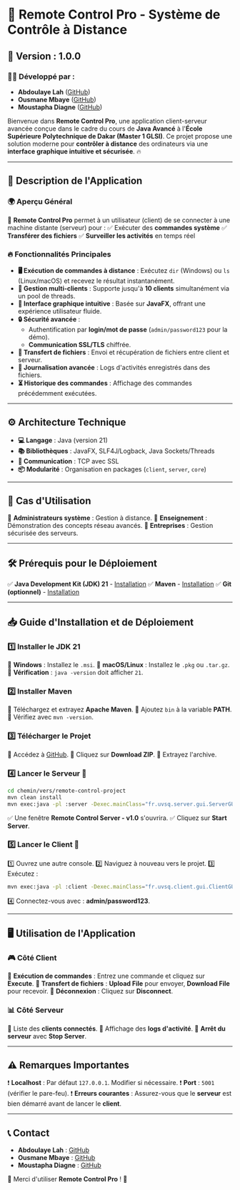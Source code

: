 # 🎯 Remote Control Pro - Système de Contrôle à Distance

## 🚀 Version : 1.0.0

### 👨‍💻 Développé par :
- **Abdoulaye Lah** ([GitHub](https://github.com/layelah))
- **Ousmane Mbaye** ([GitHub](https://github.com/noreyni03))
- **Moustapha Diagne** ([GitHub](https://github.com/moustaph18))

Bienvenue dans **Remote Control Pro**, une application client-serveur avancée conçue dans le cadre du cours de **Java Avancé** à l'**École Supérieure Polytechnique de Dakar (Master 1 GLSI)**. Ce projet propose une solution moderne pour **contrôler à distance** des ordinateurs via une **interface graphique intuitive et sécurisée**. 🔥

---

## 📌 Description de l'Application

### 🌍 Aperçu Général
🔹 **Remote Control Pro** permet à un utilisateur (client) de se connecter à une machine distante (serveur) pour :
✅ Exécuter des **commandes système**
✅ **Transférer des fichiers**
✅ **Surveiller les activités** en temps réel

### 🔥 Fonctionnalités Principales
- **🖥️ Exécution de commandes à distance** : Exécutez `dir` (Windows) ou `ls` (Linux/macOS) et recevez le résultat instantanément.
- **🔄 Gestion multi-clients** : Supporte jusqu'à **10 clients** simultanément via un pool de threads.
- **🎨 Interface graphique intuitive** : Basée sur **JavaFX**, offrant une expérience utilisateur fluide.
- **🔒 Sécurité avancée** :
    - Authentification par **login/mot de passe** (`admin/password123` pour la démo).
    - **Communication SSL/TLS** chiffrée.
- **📂 Transfert de fichiers** : Envoi et récupération de fichiers entre client et serveur.
- **📜 Journalisation avancée** : Logs d'activités enregistrés dans des fichiers.
- **⏳ Historique des commandes** : Affichage des commandes précédemment exécutées.

---

## ⚙️ Architecture Technique
- **💻 Langage** : Java (version 21)
- **📚 Bibliothèques** : JavaFX, SLF4J/Logback, Java Sockets/Threads
- **🔗 Communication** : TCP avec SSL
- **📦 Modularité** : Organisation en packages (`client`, `server`, `core`)

---

## 💼 Cas d'Utilisation
🔹 **Administrateurs système** : Gestion à distance.
🔹 **Enseignement** : Démonstration des concepts réseau avancés.
🔹 **Entreprises** : Gestion sécurisée des serveurs.

---

## 🛠️ Prérequis pour le Déploiement
✅ **Java Development Kit (JDK) 21** - [Installation](https://adoptium.net/)
✅ **Maven** - [Installation](https://maven.apache.org/download.cgi)
✅ **Git (optionnel)** - [Installation](https://git-scm.com/downloads)

---

## 📥 Guide d'Installation et de Déploiement

### 1️⃣ Installer le JDK 21
🔹 **Windows** : Installez le `.msi`.
🔹 **macOS/Linux** : Installez le `.pkg` ou `.tar.gz`.
🔹 **Vérification** : `java -version` doit afficher `21`.

### 2️⃣ Installer Maven
🔹 Téléchargez et extrayez **Apache Maven**.
🔹 Ajoutez `bin` à la variable **PATH**.
🔹 Vérifiez avec `mvn -version`.

### 3️⃣ Télécharger le Projet
🔹 Accédez à [GitHub](https://github.com/noreyni03/remote-control-project).
🔹 Cliquez sur **Download ZIP**.
🔹 Extrayez l'archive.

### 4️⃣ Lancer le Serveur 🚀
```bash
cd chemin/vers/remote-control-project
mvn clean install
mvn exec:java -pl :server -Dexec.mainClass="fr.uvsq.server.gui.ServerGUI"
```
✅ Une fenêtre **Remote Control Server - v1.0** s'ouvrira.
✅ Cliquez sur **Start Server**.

### 5️⃣ Lancer le Client 🎯
1️⃣ Ouvrez une autre console.
2️⃣ Naviguez à nouveau vers le projet.
3️⃣ Exécutez :
```bash
mvn exec:java -pl :client -Dexec.mainClass="fr.uvsq.client.gui.ClientGUI"
```
4️⃣ Connectez-vous avec : **admin/password123**.

---

## 🖥️ Utilisation de l'Application

### 🎮 Côté Client
🔹 **Exécution de commandes** : Entrez une commande et cliquez sur **Execute**.
🔹 **Transfert de fichiers** : **Upload File** pour envoyer, **Download File** pour recevoir.
🔹 **Déconnexion** : Cliquez sur **Disconnect**.

### 📊 Côté Serveur
🔹 Liste des **clients connectés**.
🔹 Affichage des **logs d'activité**.
🔹 **Arrêt du serveur** avec **Stop Server**.

---

## ⚠️ Remarques Importantes
❗ **Localhost** : Par défaut `127.0.0.1`. Modifier si nécessaire.
❗ **Port** : `5001` (vérifier le pare-feu).
❗ **Erreurs courantes** : Assurez-vous que le **serveur** est bien démarré avant de lancer le **client**.

---

## 📞 Contact
- **Abdoulaye Lah** : [GitHub](https://github.com/layelah)
- **Ousmane Mbaye** : [GitHub](https://github.com/noreyni03)
- **Moustapha Diagne** : [GitHub](https://github.com/moustaph18)

🚀 Merci d'utiliser **Remote Control Pro** ! 🎯

